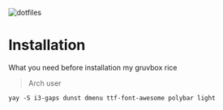 ![dotfiles](https://user-images.githubusercontent.com/109595809/228862367-4c1792a3-893e-46ce-81a3-8b68a95b714b.png)

# Installation
What you need before installation my gruvbox rice <br />
>Arch user 
```
yay -S i3-gaps dunst dmenu ttf-font-awesome polybar light 
```
